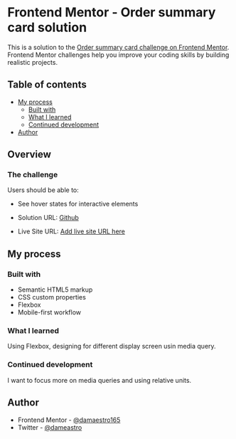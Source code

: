 # Frontend Mentor - Order summary card solution

This is a solution to the [Order summary card challenge on Frontend Mentor](https://www.frontendmentor.io/challenges/order-summary-component-QlPmajDUj). Frontend Mentor challenges help you improve your coding skills by building realistic projects. 

## Table of contents
- [My process](#my-process)
  - [Built with](#built-with)
  - [What I learned](#what-i-learned)
  - [Continued development](#continued-development)
- [Author](#author)


## Overview

### The challenge

Users should be able to:

- See hover states for interactive elements

- Solution URL: [Github](https://github.com/damaestro165/order-summary-component-main)
- Live Site URL: [Add live site URL here](https://your-live-site-url.com)

## My process

### Built with

- Semantic HTML5 markup
- CSS custom properties
- Flexbox 
- Mobile-first workflow

### What I learned
Using Flexbox, designing for different display screen usin media query.

### Continued development

I want to focus more on media queries and using relative units.


## Author

- Frontend Mentor - [@damaestro165](https://www.frontendmentor.io/profile/damaestro165)
- Twitter - [@dameastro](https://www.twitter.com/dameastro)

